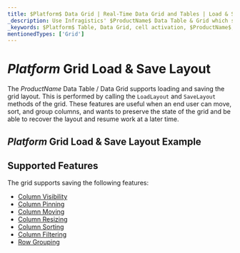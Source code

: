 ```yaml
---
title: $Platform$ Data Grid | Real-Time Data Grid and Tables | Load & Save | Infragistics
_description: Use Infragistics' $ProductName$ Data Table & Grid which supports loading and saving the layout the user makes.
_keywords: $Platform$ Table, Data Grid, cell activation, $ProductName$, Infragistics
mentionedTypes: ['Grid']
---
```


# $Platform$ Grid Load & Save Layout

The $ProductName$ Data Table / Data Grid supports loading and saving the grid layout. This is performed by calling the `LoadLayout` and `SaveLayout` methods of the grid. These features are useful when an end user can move, sort, and group columns, and wants to preserve the state of the grid and be able to recover the layout and resume work at a later time.

## $Platform$ Grid Load & Save Layout Example


<code-view style="height: 600px"
           data-demos-base-url="{environment:dvDemosBaseUrl}"
           iframe-src="{environment:dvDemosBaseUrl}/grids/data-grid-load-save-layout"
           alt="$Platform$ Grid Load & Save Layout Example"
           github-src="grids/data-grid/load-save-layout">
</code-view>

<div class="divider--half"></div>

## Supported Features

The grid supports saving the following features:

- [Column Visibility](data-grid-column-chooser.md)
- [Column Pinning](data-grid-column-pinning.md)
- [Column Moving](data-grid-column-moving.md)
- [Column Resizing](data-grid-column-resizing.md)
- [Column Sorting](data-grid-column-sorting.md)
- [Column Filtering](data-grid-column-filtering.md)
- [Row Grouping](data-grid-row-grouping.md)
